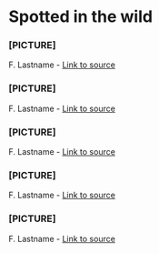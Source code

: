 # Spotted in the wild

### [PICTURE]
F. Lastname - [Link to source](https://site.com)

### [PICTURE]
F. Lastname - [Link to source](https://site.com)

### [PICTURE]
F. Lastname - [Link to source](https://site.com)

### [PICTURE]
F. Lastname - [Link to source](https://site.com)

### [PICTURE]
F. Lastname - [Link to source](https://site.com)